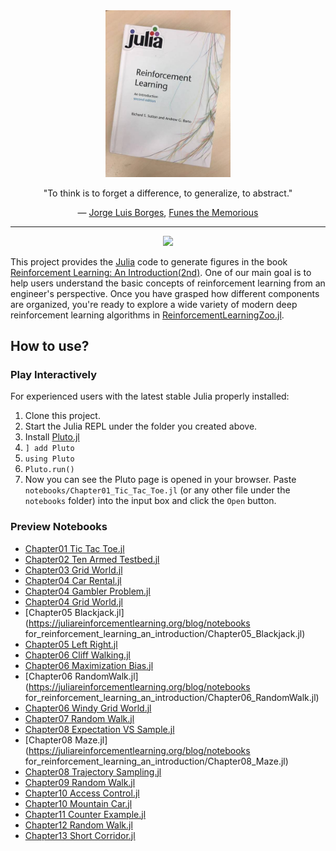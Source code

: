 <div align="center"> 
<a href="http://incompleteideas.net/book/the-book-2nd.html">
<img src="RLIntro2Cover-min.jpg" alt="RLIntro2Cover-min.jpg" title="RLIntro" width="200"/> 
</a>
<p> "To think is to forget a difference, to generalize, to abstract."</p>
<p>― <a href="https://en.wikipedia.org/wiki/Jorge_Luis_Borges">Jorge Luis Borges</a>, <a href="https://en.wikipedia.org/wiki/Funes_the_Memorious">Funes the Memorious</a></p>
</div>

<hr>

<p align="center">
    <a href="https://github.com/JuliaReinforcementLearning/ReinforcementLearning.jl">
        <img src="https://img.shields.io/badge/powered%20by-ReinforcementLearning.jl-brightgreen">
    </a>
</p>

This project provides the [Julia](https://www.julialang.org/) code to generate figures in the book
[Reinforcement Learning: An
Introduction(2nd)](http://incompleteideas.net/book/the-book-2nd.html). One of
our main goal is to help users understand the basic concepts of reinforcement
learning from an engineer's perspective. Once you have grasped how different
components are organized, you're ready to explore a wide variety of modern deep
reinforcement learning algorithms in [ReinforcementLearningZoo.jl](https://github.com/JuliaReinforcementLearning/ReinforcementLearningZoo.jl).

## How to use?

### Play Interactively

For experienced users with the latest stable Julia properly installed:

1. Clone this project.
1. Start the Julia REPL under the folder you created above.
1. Install [Pluto.jl](https://github.com/fonsp/Pluto.jl)
  1. `] add Pluto`
  1. `using Pluto`
  1. `Pluto.run()`
1. Now you can see the Pluto page is opened in your browser. Paste
   `notebooks/Chapter01_Tic_Tac_Toe.jl` (or any other file under the `notebooks` folder) into
   the input box and click the `Open` button.
   
### Preview Notebooks

- [Chapter01 Tic Tac Toe.jl](https://juliareinforcementlearning.org/blog/notebooks_for_reinforcement_learning_an_introduction/Chapter01_Tic_Tac_Toe.jl)
- [Chapter02 Ten Armed Testbed.jl](https://juliareinforcementlearning.org/blog/notebooks_for_reinforcement_learning_an_introduction/Chapter02_Ten_Armed_Testbed.jl)
- [Chapter03 Grid World.jl](https://juliareinforcementlearning.org/blog/notebooks_for_reinforcement_learning_an_introduction/Chapter03_Grid_World.jl)
- [Chapter04 Car Rental.jl](https://juliareinforcementlearning.org/blog/notebooks_for_reinforcement_learning_an_introduction/Chapter04_Car_Rental.jl)
- [Chapter04 Gambler Problem.jl](https://juliareinforcementlearning.org/blog/notebooks_for_reinforcement_learning_an_introduction/Chapter04_Gambler_Problem.jl)
- [Chapter04 Grid World.jl](https://juliareinforcementlearning.org/blog/notebooks_for_reinforcement_learning_an_introduction/Chapter04_Grid_World.jl)
- [Chapter05 Blackjack.jl](https://juliareinforcementlearning.org/blog/notebooks for_reinforcement_learning_an_introduction/Chapter05_Blackjack.jl)
- [Chapter05 Left Right.jl](https://juliareinforcementlearning.org/blog/notebooks_for_reinforcement_learning_an_introduction/Chapter05_Left_Right.jl)
- [Chapter06 Cliff Walking.jl](https://juliareinforcementlearning.org/blog/notebooks_for_reinforcement_learning_an_introduction/Chapter06_Cliff_Walking.jl)
- [Chapter06 Maximization Bias.jl](https://juliareinforcementlearning.org/blog/notebooks_for_reinforcement_learning_an_introduction/Chapter06_Maximization_Bias.jl)
- [Chapter06 RandomWalk.jl](https://juliareinforcementlearning.org/blog/notebooks for_reinforcement_learning_an_introduction/Chapter06_RandomWalk.jl)
- [Chapter06 Windy Grid World.jl](https://juliareinforcementlearning.org/blog/notebooks_for_reinforcement_learning_an_introduction/Chapter06_Windy_Grid_World.jl)
- [Chapter07 Random Walk.jl](https://juliareinforcementlearning.org/blog/notebooks_for_reinforcement_learning_an_introduction/Chapter07_Random_Walk.jl)
- [Chapter08 Expectation VS Sample.jl](https://juliareinforcementlearning.org/blog/notebooks_for_reinforcement_learning_an_introduction/Chapter08_Expectation_VS_Sample.jl)
- [Chapter08 Maze.jl](https://juliareinforcementlearning.org/blog/notebooks for_reinforcement_learning_an_introduction/Chapter08_Maze.jl)
- [Chapter08 Trajectory Sampling.jl](https://juliareinforcementlearning.org/blog/notebooks_for_reinforcement_learning_an_introduction/Chapter08_Trajectory_Sampling.jl)
- [Chapter09 Random Walk.jl](https://juliareinforcementlearning.org/blog/notebooks_for_reinforcement_learning_an_introduction/Chapter09_Random_Walk.jl)
- [Chapter10 Access Control.jl](https://juliareinforcementlearning.org/blog/notebooks_for_reinforcement_learning_an_introduction/Chapter10_Access_Control.jl)
- [Chapter10 Mountain Car.jl](https://juliareinforcementlearning.org/blog/notebooks_for_reinforcement_learning_an_introduction/Chapter10_Mountain_Car.jl)
- [Chapter11 Counter Example.jl](https://juliareinforcementlearning.org/blog/notebooks_for_reinforcement_learning_an_introduction/Chapter11_Counter_Example.jl)
- [Chapter12 Random Walk.jl](https://juliareinforcementlearning.org/blog/notebooks_for_reinforcement_learning_an_introduction/Chapter12_Random_Walk.jl)
- [Chapter13 Short Corridor.jl](https://juliareinforcementlearning.org/blog/notebooks_for_reinforcement_learning_an_introduction/Chapter13_Short_Corridor.jl)
